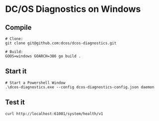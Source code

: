 # DC/OS Diagnostics on Windows

## Compile

```
# Clone:
git clone git@github.com:dcos/dcos-diagnostics.git

# Build:
GOOS=windows GOARCH=386 go build .
```

## Start it

```
# Start a Powershell Window
.\dcos-diagnostics.exe --config dcos-diagnostics-config.json daemon
```

## Test it

```
curl http://localhost:61001/system/health/v1
```
